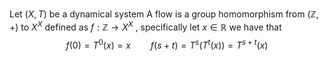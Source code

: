 Let $(X,T)$ be a dynamical system
A flow is a group homomorphism from $(\mathbb{Z},+)$  to $X^{X}$ defined as $f : \mathbb{Z} \rightarrow X^{X}$ , specifically let $x \in \mathbb{R}$ we have that
$$
f(0) = T^{0}(x) = x \qquad f(s+t) = T^{s}(T^{t}(x)) = T^{s+t}(x)  
$$

